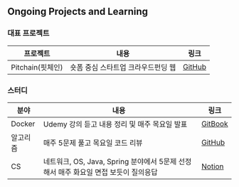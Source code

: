 ## Ongoing Projects and Learning
### 대표 프로젝트
| 프로젝트 | 내용 | 링크 |
|---|---|---|
| Pitchain(핏체인) | 숏폼 중심 스타트업 크라우드펀딩 웹 | [GitHub](https://github.com/Young-Flow/server) |

### 스터디
| 분야 | 내용 | 링크 | 
|---|---|---|
| Docker | Udemy 강의 듣고 내용 정리 및 매주 목요일 발표 | [GitBook](https://docker-study-ttokttokker.gitbook.io/ttokttokker) |
| 알고리즘 | 매주 5문제 풀고 목요일 코드 리뷰 | [GitHub](https://github.com/psCodingTest/CodingTest) |
| CS | 네트워크, OS, Java, Spring 분야에서 5문제 선정해서 매주 화요일 면접 보듯이 질의응답 | [Notion](https://www.notion.so/a9ade84dd755423b90e8fe5fe11b1f67?v=114a20f6953881a8afc7000c5ebb845a&pvs=11) |
